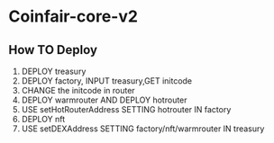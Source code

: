 # Coinfair-core-v2

## How TO Deploy
1. DEPLOY treasury
2. DEPLOY factory, INPUT treasury,GET initcode
3. CHANGE the initcode in router
4. DEPLOY warmrouter AND DEPLOY hotrouter
5. USE setHotRouterAddress SETTING hotrouter IN factory
6. DEPLOY nft
7. USE setDEXAddress SETTING factory/nft/warmrouter IN treasury
